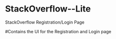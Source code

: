 # StackOverflow--Lite
StackOverflow Registration/Login Page

#Contains the UI for the Registration and Login page
